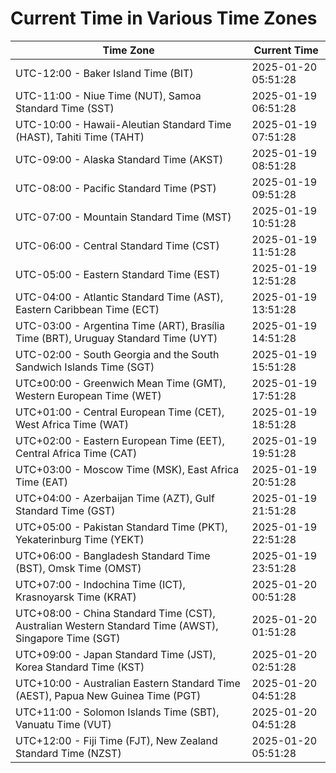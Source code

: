 # Current Time in Various Time Zones

| Time Zone | Current Time |
|-----------|--------------|
| UTC-12:00 - Baker Island Time (BIT) | 2025-01-20 05:51:28 |
| UTC-11:00 - Niue Time (NUT), Samoa Standard Time (SST) | 2025-01-19 06:51:28 |
| UTC-10:00 - Hawaii-Aleutian Standard Time (HAST), Tahiti Time (TAHT) | 2025-01-19 07:51:28 |
| UTC-09:00 - Alaska Standard Time (AKST) | 2025-01-19 08:51:28 |
| UTC-08:00 - Pacific Standard Time (PST) | 2025-01-19 09:51:28 |
| UTC-07:00 - Mountain Standard Time (MST) | 2025-01-19 10:51:28 |
| UTC-06:00 - Central Standard Time (CST) | 2025-01-19 11:51:28 |
| UTC-05:00 - Eastern Standard Time (EST) | 2025-01-19 12:51:28 |
| UTC-04:00 - Atlantic Standard Time (AST), Eastern Caribbean Time (ECT) | 2025-01-19 13:51:28 |
| UTC-03:00 - Argentina Time (ART), Brasília Time (BRT), Uruguay Standard Time (UYT) | 2025-01-19 14:51:28 |
| UTC-02:00 - South Georgia and the South Sandwich Islands Time (SGT) | 2025-01-19 15:51:28 |
| UTC±00:00 - Greenwich Mean Time (GMT), Western European Time (WET) | 2025-01-19 17:51:28 |
| UTC+01:00 - Central European Time (CET), West Africa Time (WAT) | 2025-01-19 18:51:28 |
| UTC+02:00 - Eastern European Time (EET), Central Africa Time (CAT) | 2025-01-19 19:51:28 |
| UTC+03:00 - Moscow Time (MSK), East Africa Time (EAT) | 2025-01-19 20:51:28 |
| UTC+04:00 - Azerbaijan Time (AZT), Gulf Standard Time (GST) | 2025-01-19 21:51:28 |
| UTC+05:00 - Pakistan Standard Time (PKT), Yekaterinburg Time (YEKT) | 2025-01-19 22:51:28 |
| UTC+06:00 - Bangladesh Standard Time (BST), Omsk Time (OMST) | 2025-01-19 23:51:28 |
| UTC+07:00 - Indochina Time (ICT), Krasnoyarsk Time (KRAT) | 2025-01-20 00:51:28 |
| UTC+08:00 - China Standard Time (CST), Australian Western Standard Time (AWST), Singapore Time (SGT) | 2025-01-20 01:51:28 |
| UTC+09:00 - Japan Standard Time (JST), Korea Standard Time (KST) | 2025-01-20 02:51:28 |
| UTC+10:00 - Australian Eastern Standard Time (AEST), Papua New Guinea Time (PGT) | 2025-01-20 04:51:28 |
| UTC+11:00 - Solomon Islands Time (SBT), Vanuatu Time (VUT) | 2025-01-20 04:51:28 |
| UTC+12:00 - Fiji Time (FJT), New Zealand Standard Time (NZST) | 2025-01-20 05:51:28 |
